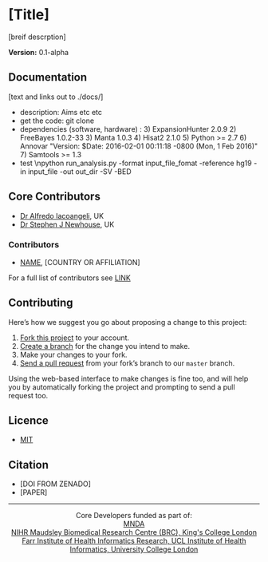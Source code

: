 # [Title]

[breif descrption]

**Version:** 0.1-alpha

## Documentation

[text and links out to ./docs/]  

- description: Aims etc etc
- get the code: git clone   
- dependencies (software, hardware) :
  3)  ExpansionHunter 2.0.9 
  2)  FreeBayes 1.0.2-33
  3)  Manta 1.0.3
  4)  Hisat2 2.1.0
  5)  Python >= 2.7
  6)  Annovar "Version: $Date: 2016-02-01 00:11:18 -0800 (Mon,  1 Feb 2016)"
  7)  Samtools >= 1.3
- test 
  \npython run_analysis.py -format input_file_fomat -reference hg19 -in input_file -out out_dir -SV -BED

## Core Contributors
- [Dr Alfredo Iacoangeli](alfredo.iacoangeli@kcl.ac.uk), UK
- [Dr Stephen J Newhouse](stephen.j.newhouse@gmail.com), UK

### Contributors
- [NAME](email), [COUNTRY OR AFFILIATION]

For a full list of contributors see [LINK](./CONTRIBUTORS.md)

## Contributing

Here’s how we suggest you go about proposing a change to this project:

1. [Fork this project][fork] to your account.
2. [Create a branch][branch] for the change you intend to make.
3. Make your changes to your fork.
4. [Send a pull request][pr] from your fork’s branch to our `master` branch.

Using the web-based interface to make changes is fine too, and will help you
by automatically forking the project and prompting to send a pull request too.

[fork]: https://help.github.com/articles/fork-a-repo/
[branch]: https://help.github.com/articles/creating-and-deleting-branches-within-your-repository
[pr]: https://help.github.com/articles/using-pull-requests/


## Licence 
- [MIT](./LICENSE.txt)

## Citation

- [DOI FROM ZENADO]
- [PAPER]

*********



<p align="center">
  Core Developers funded as part of:</br> 
  <a href="https://www.mndassociation.org/">MNDA</a></br> 
  <a href="http://www.maudsleybrc.nihr.ac.uk/">NIHR Maudsley Biomedical Research Centre (BRC), King's College London</a></br>
  <a href="http://www.ucl.ac.uk/health-informatics/">Farr Institute of Health Informatics Research, UCL Institute of Health Informatics, University College London</a>
</p>
